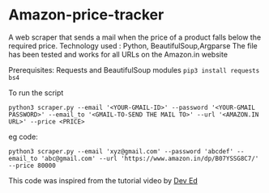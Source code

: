 # Amazon-price-tracker
A web scraper that sends a mail when the price of a product falls below the required price.
Technology used : Python, BeautifulSoup,Argparse
The file has been tested and works for all URLs on the Amazon.in website

Prerequisites: Requests and BeautifulSoup modules
```pip3 install requests bs4```

To run the script

```
python3 scraper.py --email '<YOUR-GMAIL-ID>' --password '<YOUR-GMAIL PASSWORD>' --email_to '<GMAIL-TO-SEND THE MAIL TO>' --url '<AMAZON.IN URL>' --price <PRICE>
```
  
eg code: 

```python3 scraper.py --email 'xyz@gmail.com' --password 'abcdef' --email_to 'abc@gmail.com' --url 'https://www.amazon.in/dp/B07YSSG8C7/' --price 80000```


This code was inspired from the tutorial video by [Dev Ed](https://www.youtube.com/watch?v=Bg9r_yLk7VY)
